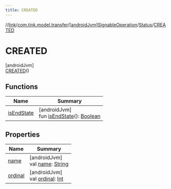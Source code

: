 ```yaml
---
title: CREATED
---
```

//[link](../../../../../index.html)/[com.tink.model.transfer](../../../index.html)/[[androidJvm]SignableOperation](../../index.html)/[Status](../index.html)/[CREATED](index.html)



# CREATED



[androidJvm]\
[CREATED](index.html)()



## Functions


| Name | Summary |
|---|---|
| [isEndState](../is-end-state.html) | [androidJvm]<br>fun [isEndState](../is-end-state.html)(): [Boolean](https://kotlinlang.org/api/latest/jvm/stdlib/kotlin/-boolean/index.html) |


## Properties


| Name | Summary |
|---|---|
| [name](../../../../com.tink.service.network/[android-jvm]-sdk-client/-t-i-n-k_-l-i-n-k/index.html#-372974862%2FProperties%2F-812656150) | [androidJvm]<br>val [name](../../../../com.tink.service.network/[android-jvm]-sdk-client/-t-i-n-k_-l-i-n-k/index.html#-372974862%2FProperties%2F-812656150): [String](https://kotlinlang.org/api/latest/jvm/stdlib/kotlin/-string/index.html) |
| [ordinal](../../../../com.tink.service.network/[android-jvm]-sdk-client/-t-i-n-k_-l-i-n-k/index.html#-739389684%2FProperties%2F-812656150) | [androidJvm]<br>val [ordinal](../../../../com.tink.service.network/[android-jvm]-sdk-client/-t-i-n-k_-l-i-n-k/index.html#-739389684%2FProperties%2F-812656150): [Int](https://kotlinlang.org/api/latest/jvm/stdlib/kotlin/-int/index.html) |

